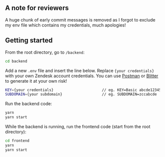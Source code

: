 ## A note for reviewers

A huge chunk of early commit messages is removed as I forgot to exclude my env file which contains my credentials, much apologies!

## Getting started

From the root directory, go to `/backend`:

```bash
cd backend
```

Add a new `.env` file and insert the line below. Replace `{your credentials}` with your own Zendesk account credentials. You can use [Postman](https://www.postman.com/) or [Blitter](https://www.blitter.se/utils/basic-authentication-header-generator/) to generate it at your own risk!

```bash
KEY={your credentials}                      // eg. KEY=Basic abcde12345
SUBDOMAIN={your subdomain}                  // eg. SUBDOMAIN=zccabcde
```

Run the backend code:

```bash
yarn
yarn start
```

While the backend is running, run the frontend code (start from the root directory):

```bash
cd frontend
yarn
yarn start
```
